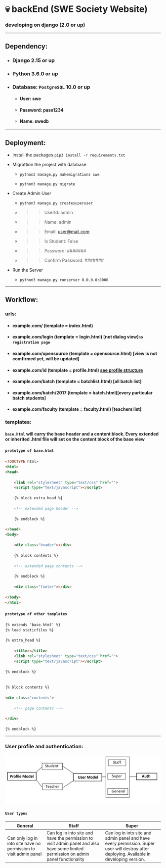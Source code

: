 # :skull: backEnd (SWE Society Website)
### developing on django (2.0 or up)
***

## Dependency:
 * ### Django 2.15 or up
 * ### Python 3.6.0 or up
 * ### Database: `PostgreSQL` 10.0 or up
   * #### User: swe
   * #### Password: pass1234
   * #### Name: swedb
***
## Deployment:
 * Install the packages
   `pip3 install -r requirements.txt`
   
 * Migrattion the project with database
   * `python3 manage.py makemigrations swe`
 
   * `python3 manage.py migrate`
   
 * Create Admin User
   * `python3 manage.py createsuperuser`
   * >> UserId: admin
   * >> Name: admin
   * >> Email: user@mail.com
   * >> Is Student: False
   * >> Password: #######
   * >> Confirm Password: #######
	
	
* Run the Server
  * `python3 manage.py runserver 0.0.0.0:8000`
***

## Workflow:

### urls:
  * #### example.com/ (template = index.html)
  * #### example.com/login (template = login.html) [not dialog view]```no registration page```
  * #### example.com/opensource (template = opensource.html) [view is not comfirmed yet, will be updated]
  * #### example.com/id (template = profile.html) [see profile structure](https://github.com/swesust/front-end)
  * #### example.com/batch (template = batchlist.html) [all batch list]
  * #### example.com/batch/2017 (template = batch.html)[every particular batch students]
  * #### example.com/faculty (template = faculty.html) [teachers list]
  
### templates:
#### `base.html` will carry the base header and a content block. Every extended or inherited .html file will set on the content block of the base view

#### `prototype of base.html`
```html
<!DOCTYPE html>
<html>
<head>

	<link rel="stylesheet" type="text/css" href="">
	<script type="text/javascript"></script>

	{% block extra_head %}

	<!-- extended page header -->

	{% endblock %}

</head>
<body>
 	
 	<div class="header"></div>

 	{% block contents %}

 	<!-- extended page contents -->

 	{% endblock %}

 	<div class="footer"></div>

</body>
</html>

```

#### `prototype of other templates`
```html
{% extends 'base.html' %}
{% load staticfiles %}

{% extra_head %}
	
	<title></title>
	<link rel="stylesheet" type="text/css" href="">
	<script type="text/javascript"></script>

{% endblock %}


{% block contents %}

<div class="contents">
	
	<!-- page contents -->

</div>

{% endblock %}

```

***
### User profile and authentication:
![](doc/auth_model.png)

#### `User types`


General | Staff | Super
--- | --- | --- 
Can only log in into site have no permission to visit admin panel | Can log in into site and have the permission to visit admin panel and also have some limited permission on admin panel functionality | Can log in into site and admin panel and have every permission. Super user will destroy after deploying. Available in developing version.
